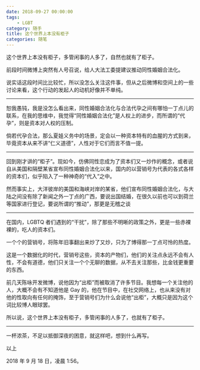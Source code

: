 ```yaml
---
date: 2018-09-27 00:00:00
tags:
    - LGBT
category: 随手
title: 这个世界上本没有柜子
categories: 随笔
---
```

这个世界上本没有柜⼦，多管闲事的人多了，自然也就有了柜⼦。

前段时间微博上突然有人号召说，给⼈大法工委提建议推动同性婚姻合法化。

说实话这段时间⽐比较忙，所以没怎么关注这件事，但从之后微博和空间上的⼀些讨论来看，这个⾏动的发起人的动机好像并不单纯。

---

恕我愚钝，我是没怎么看出来，同性婚姻合法化与合法代孕之间有哪怕一丁点儿的联系，在我的思维中，我觉得“同性婚姻合法化”是人权上的进步，而所谓的“代孕”，则是资本对人权的压制。

倘若代孕合法，那么夏娃义务中的场景，定会以一种资本特有的血腥的方式到来，毕竟资本从来不讲“仁义道德”，人性对于它们而言不值一提。

---

回到刚才讲的“柜子”。现如今，仿佛同性恋成为了资本们又一炒作的概念，或者说自从美国和隔壁某省宣布同性婚姻合法化以来，国内的以营销号为代表的各式各样的资本们，似乎陷入了一种神奇的“代入”之中。

然而事实上，大洋彼岸的美国和海峡对岸的某省，他们宣布同性婚姻合法化，与大陆之间没有除了新闻之外一丁点的广西，要说出国结婚，在很久以前也可以到荷兰等国家进行登记，要说所谓的“推动”，那更是无稽之谈

---

在国内，LGBTQ 者们遇到的“干扰”，除了那些不明晰的政策之外，更是一些赤裸裸的，吃人的资本们。

一个个的营销号，将陈年旧事翻出来炒了又炒，只为了博得那一丁点可怜的热度。

这是一个数据化的时代，营销号这些，资本的产物们，他们的关注点永远不会有人性，不会有道德，他们只关注一个个无聊的数据，从不去关注那些，比金钱更重要的东西。

前几天陈咏开发微博，说他因为“出柜”而被取消了许多节目。我想每一个关注他的人，大概不会有不知道他是 Gay 的，他在节目中，在社交网络上，也从来没有对他的性取向有任何的掩饰，至于营销号们为什么会说他“出柜”，大概只是因为这个词比较博人眼球罢。

所以说，这个世界上本没有柜子，多管闲事的人多了，也就有了柜子。

---

一杯浓茶，不足以抵御深夜的困意，就这样吧，想到什么再写。

以上

2018 年 9 月 18 日，凌晨 1:56。